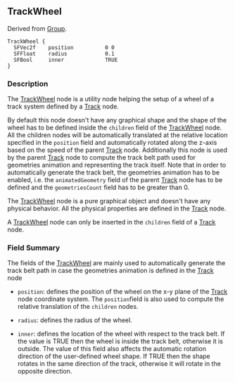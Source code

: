 ## TrackWheel

Derived from [Group](group.md).

```
TrackWheel {
  SFVec2f    position          0 0
  SFFloat    radius            0.1
  SFBool     inner             TRUE
}
```

### Description

The [TrackWheel](#trackwheel) node is a utility node helping the setup of a wheel of a track system
defined by a [Track](track.md) node.

By default this node doesn't have any graphical shape and the shape of the wheel has to be defined inside the `children` field of the [TrackWheel](#trackwheel) node.
All the children nodes will be automatically translated at the relative location specified in the `position` field and automatically rotated along the z-axis based on the speed of the parent [Track](track.md) node.
Additionally this node is used by the parent [Track](track.md) node to compute the track belt path used for geometries animation and representing the track itself.
Note that in order to automatically generate the track belt, the geometries animation has to be enabled, i.e. the `animatedGeometry` field of the parent [Track](track.md) node has to be defined and the `geometriesCount` field has to be greater than 0.

The [TrackWheel](#trackwheel) node is a pure graphical object and doesn't have any physical behavior.
All the physical properties are defined in the [Track](track.md) node. 

A [TrackWheel](#trackwheel) node can only be inserted in the `children` field of a
[Track](track.md) node.

### Field Summary

The fields of the [TrackWheel](#trackwheel) are mainly used to automatically generate the track belt path in case the geometries animation is defined in the [Track](track.md) node

- `position`: defines the position of the wheel on the x-y plane of the [Track](track.md) node coordinate system.
The `position`field is also used to compute the relative translation of the `children` nodes.

- `radius`: defines the radius of the wheel.

- `inner`: defines the location of the wheel with respect to the track belt.
If the value is TRUE then the wheel is inside the track belt, otherwise it is outside.
The value of this field also affects the automatic rotation direction of the user-defined wheel shape.
If TRUE then the shape rotates in the same direction of the track, otherwise it will rotate in the opposite direction.
